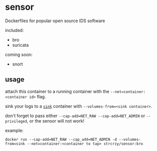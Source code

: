 sensor
======

Dockerfiles for popular open source IDS software

included:

- bro
- suricata

coming soon:

- snort

usage
-----
attach this container to a running container with the `--net=container:<container id>` flag.

sink your logs to a [`sink`](https://github.com/fortheswarm/sink) container with `--volumes-from=<sink container>`.

don't forget to pass either `--cap-add=NET_RAW --cap-add=NET_ADMIN` or `--privileged`, or the sensor will not work!


example:

`docker run --cap-add=NET_RAW --cap_add=NET_ADMIN -d --volumes-from=sink --net=container:<container to tap> strcrzy/sensor:bro`
